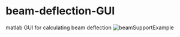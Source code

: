 # beam-deflection-GUI
matlab GUI for calculating beam deflection
![beamSupportExample](https://github.com/AdhmElzewel/beam-deflection-GUI/assets/108629950/bc39d6ea-cabe-4e16-ab58-e15f14a00115)
